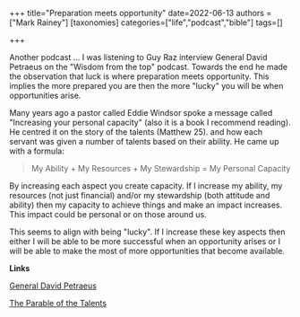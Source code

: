 +++
title="Preparation meets opportunity"
date=2022-06-13
authors = ["Mark Rainey"]
[taxonomies]
categories=["life","podcast","bible"]
tags=[]

+++

Another podcast ... I was listening to Guy Raz interview General David Petraeus on the "Wisdom from the top" podcast. Towards the end he made the observation that luck is where preparation meets opportunity. This implies the more prepared you are then the more "lucky" you will be when opportunities arise.

<!-- more -->

Many years ago a pastor called Eddie Windsor spoke a message called "Increasing your personal capacity" (also it is a book I recommend reading). He centred it on the story of the talents (Matthew 25). and how each servant was given a number of talents based on their ability. He came up with a formula:

> My Ability + My Resources + My Stewardship = My Personal Capacity
>

By increasing each aspect you create capacity. If I increase my ability, my resources (not just financial) and/or my stewardship (both attitude and ability) then my capacity to achieve things and make an impact increases. This impact could be personal or on those around us.

This seems to align with being "lucky". If I increase these key aspects then either I will be able to be more successful when an opportunity arises or I will be able to make the most of more opportunities that become available.

__Links__

[General David Petraeus](https://www.npr.org/2022/06/06/1103341084/general-david-petraeus)

[The Parable of the Talents](https://www.biblegateway.com/passage/?search=Matthew+25%3A14-30&version=MSG)

